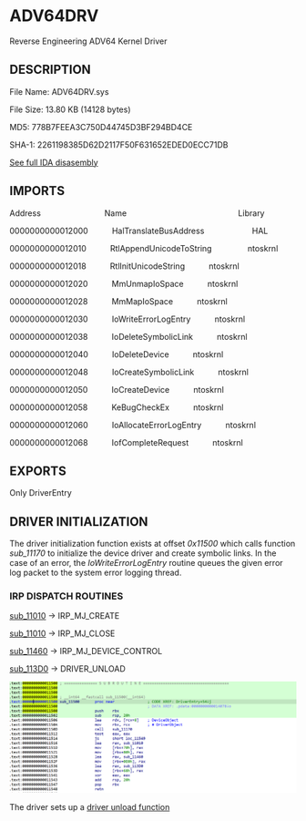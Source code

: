 # ADV64DRV
 Reverse Engineering ADV64 Kernel Driver

 ## DESCRIPTION

File Name: ADV64DRV.sys

File Size: 13.80 KB (14128 bytes)

MD5: 778B7FEEA3C750D44745D3BF294BD4CE

SHA-1: 2261198385D62D2117F50F631652EDED0ECC71DB


[See full IDA disasembly](ida.asm)




## IMPORTS

Address&emsp;&emsp;&emsp;&emsp;&emsp;&emsp;&emsp;&emsp;Name&emsp;&emsp;&emsp;&emsp;&emsp;&emsp;&emsp;&emsp;&emsp;&emsp;&emsp;&emsp;&emsp;&emsp;Library

0000000000012000&emsp;&emsp;&emsp;HalTranslateBusAddress&emsp;&emsp;&emsp;&emsp;&emsp;&emsp;HAL

0000000000012010&emsp;&emsp;&emsp;RtlAppendUnicodeToString&emsp;&emsp;&emsp;&emsp;&ensp;ntoskrnl

0000000000012018&emsp;&emsp;&emsp;RtlInitUnicodeString&emsp;&emsp;&emsp;ntoskrnl

0000000000012020&emsp;&emsp;&emsp;MmUnmapIoSpace&emsp;&emsp;&emsp;ntoskrnl

0000000000012028&emsp;&emsp;&emsp;MmMapIoSpace&emsp;&emsp;&emsp;ntoskrnl

0000000000012030&emsp;&emsp;&emsp;IoWriteErrorLogEntry&emsp;&emsp;&emsp;ntoskrnl

0000000000012038&emsp;&emsp;&emsp;IoDeleteSymbolicLink&emsp;&emsp;&emsp;ntoskrnl

0000000000012040&emsp;&emsp;&emsp;IoDeleteDevice&emsp;&emsp;&emsp;ntoskrnl

0000000000012048&emsp;&emsp;&emsp;IoCreateSymbolicLink&emsp;&emsp;&emsp;ntoskrnl

0000000000012050&emsp;&emsp;&emsp;IoCreateDevice&emsp;&emsp;&emsp;ntoskrnl

0000000000012058&emsp;&emsp;&emsp;KeBugCheckEx&emsp;&emsp;&emsp;ntoskrnl

0000000000012060&emsp;&emsp;&emsp;IoAllocateErrorLogEntry&emsp;&emsp;&emsp;ntoskrnl

0000000000012068&emsp;&emsp;&emsp;IofCompleteRequest&emsp;&emsp;&emsp;ntoskrnl


## EXPORTS
Only DriverEntry


## DRIVER INITIALIZATION
The driver initialization function exists at offset *0x11500* which calls function *sub_11170* to initialize the device driver and create symbolic links. In the case of an error, the *IoWriteErrorLogEntry* routine queues the given error log packet to the system error logging thread.

### IRP DISPATCH ROUTINES

[sub_11010](sub_11010.asm) -> IRP_MJ_CREATE 

[sub_11010](sub_11010.asm) -> IRP_MJ_CLOSE

[sub_11460](sub_11460.asm) -> IRP_MJ_DEVICE_CONTROL

[sub_113D0](sub_113D0.asm) -> DRIVER_UNLOAD

![alt text](dispatch_routines.png)

The driver sets up a [driver unload function](driverunload.com) 


